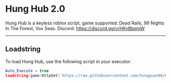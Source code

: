 # Hung Hub 2.0

Hung Hub is a keyless roblox script, game supported: Dead Rails, 99 Nights In The Forest, Vox Seas.
Discord: https://discord.gg/vrHKyBbqmW

---

## Loadstring

To load Hung Hub, use the following script in your executor:

```lua
Auto_Execute = true
loadstring(game:HttpGet('https://raw.githubusercontent.com/hungquan99/HungHub/main/loader.lua'))()
